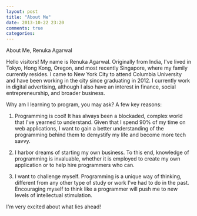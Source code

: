 ```yaml
---
layout: post
title: "About Me"
date: 2013-10-22 23:20
comments: true
categories: 
---
```

About Me, Renuka Agarwal

Hello visitors! My name is Renuka Agarwal. Originally from India, I've lived in Tokyo, Hong Kong, Oregon, and most recently Singapore, where my family currently resides. I came to New York City to attend Columbia University and have been working in the city since graduating in 2012. I currently work in digital advertising, although I also have an interest in finance, social entrepreneurship, and broader business. 

Why am I learning to program, you may ask? A few key reasons:

1) Programming is cool! It has always been a blockaded, complex world that I've yearned to understand. Given that I spend 90% of my time on web applications, I want to gain a better understanding of the programming behind them to demystify my life and become more tech savvy.

2) I harbor dreams of starting my own business. To this end, knowledge of programming is invaluable, whether it is employed to create my own application or to help hire programmers who can. 

3) I want to challenge myself. Programming is a unique way of thinking, different from any other type of study or work I've had to do in the past. Encouraging myself to think like a programmer will push me to new levels of intellectual stimulation. 

I'm very excited about what lies ahead!